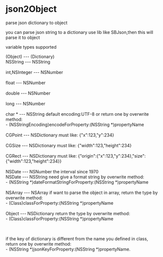 json2Object
===========

parse  json dictionary to object

you can parse json string to a dictionary use lib like SBJson,then this will parse it to object

variable types supported 

(Object)  ---                  (Dictionary) <br>
NSString     ---               NSString  <br><br>
int,NSInteger     ---          NSNumber<br><br>
float              ---         NSNumber<br><br>
double              ---        NSNumber<br><br>
long               ---         NSNumber<br><br>
char *            ---          NSString default encoding:UTF-8 or return one by overwrite method:<br>
                                  - (NSStringEncoding)encodeForProperty:(NSString *)propertyName<br><br>
CGPoint           ---          NSDictionary must like: {"x":123,"y":234}<br><br>
CGSize             ---         NSDictionary must like: {"width":123,"height":234}<br><br>
CGRect            ---          NSDictionary must like: {"origin":{"x":123,"y":234},"size":{"width":123,"height":234}}<br><br>
NSDate             ---         NSNumber the interval since 1970<br>
NSDate             ---         NSString  need give a format string by overwrite method:<br>
                                     - (NSString *)dateFormatStringForProperty:(NSString *)propertyName<br><br>
NSArray           ---          NSArray if want to parse the object in array, return the type by overwrite method:<br>
                                    - (Class)classForProperty:(NSString *)propertyName<br><br>
Object             ---         NSDictionary  return the type by overwrite method:<br>
                                    - (Class)classForProperty:(NSString *)propertyName<br><br><br>
                                    
                                    
if the key of dictionary is different from the name you defined in class, return one by overwrite method:<br>- (NSString *)jsonKeyForProperty:(NSString *)propertyName.
